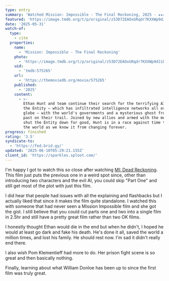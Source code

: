 ```yaml
---
type: entry
summary: 'Watched Mission: Impossible - The Final Reckoning, 2025 - ★★★½'
featured: 'https://image.tmdb.org/t/p/original/z53D72EAOxGRqdr7KXXWp9dJiDe.jpg'
date: '2025-05-31'
watch-of:
  type:
    - cite
  properties:
    name:
      - 'Mission: Impossible - The Final Reckoning'
    photo:
      - 'https://image.tmdb.org/t/p/original/z53D72EAOxGRqdr7KXXWp9dJiDe.jpg'
    uid:
      - 'tmdb:575265'
    url:
      - 'https://themoviedb.org/movie/575265'
    published:
      - '2025'
    content:
      - >-
        Ethan Hunt and team continue their search for the terrifying AI known as
        the Entity — which has infiltrated intelligence networks all over the
        globe — with the world's governments and a mysterious ghost from Hunt's
        past on their trail. Joined by new allies and armed with the means to
        shut the Entity down for good, Hunt is in a race against time to prevent
        the world as we know it from changing forever.
progress: finished
rating: '3.5'
syndicate-to:
  - 'https://fed.brid.gy/'
updated: '2025-06-10T05:29:21.155Z'
client_id: 'https://sparkles.sploot.com/'
---
```

I'm happy I got to watch this so close after watching [MI: Dead Reckoning](/watched/1747546413-mission-impossible---dead-reckoning-part-one-2023/). This film just puts the previous one in a weird spot since, other than introducing two characters and the evil AI, you could skip "Part One" and still get most of the plot with just this film.

I did hear that people had issues with all the explaining and flashbacks but I actually liked that since it makes the film quite standalone. I watched this with someone that had never seen a Mission Impossible film and she got the gist. I still believe that you could cut parts one and two into a single film in 2.5hr and still have a pretty great film rather than two OK films.

<spoiler>I honestly thought Ethan would die in the end but when he didn't, I hoped he would at least go dark and fake his death. He's done it all, saved the world a million times, and lost his family. He should rest now. I'm sad it didn't really end there.</spoiler>

<spoiler>I also wish Pom Klementieff had more to do. Her prison fight scene is so great and then basically nothing.</spoiler>

<spoiler>Finally, learning about what William Donloe has been up to since the first film was truly great.</spoiler>
